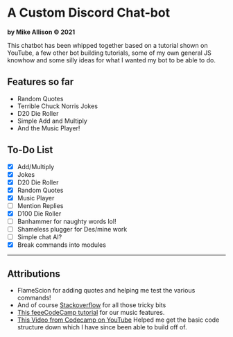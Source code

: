 # A Custom Discord Chat-bot
**by Mike Allison &copy; 2021**

This chatbot has been whipped together based on a tutorial shown on YouTube, a few other bot building tutorials, some of my own general JS knowhow and some silly ideas for what I wanted my bot to be able to do.

## Features so far
- Random Quotes
- Terrible Chuck Norris Jokes
- D20 Die Roller
- Simple Add and Multiply
- And the Music Player!

## To-Do List
- [x] Add/Multiply
- [x] Jokes
- [x] D20 Die Roller
- [x] Random Quotes
- [x] Music Player
- [ ] Mention Replies
- [x] D100 Die Roller
- [ ] Banhammer for naughty words lol!
- [ ] Shameless plugger for Des/mine work
- [ ] Simple chat AI?
- [x] Break commands into modules

---


## Attributions
- FlameScion for adding quotes and helping me test the various commands!
- And of course [Stackoverflow](https://stackoverflow.com/) for all those tricky bits
- [This feeeCodeCamp tutorial](https://www.freecodecamp.org/news/how-to-create-a-music-bot-using-discord-js-4436f5f3f0f8/) for our music features.
- [This Video from Codecamp on YouTube](https://www.youtube.com/watch?v=8o25pRbXdFw) Helped me get the basic code structure down which I have since been able to build off of.